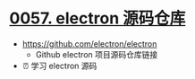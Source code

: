 # [0057. electron 源码仓库](https://github.com/Tdahuyou/electron/tree/main/0057.%20electron%20%E6%BA%90%E7%A0%81%E4%BB%93%E5%BA%93)

- https://github.com/electron/electron
  - Github electron 项目源码仓库链接
- ⏰ 学习 electron 源码








